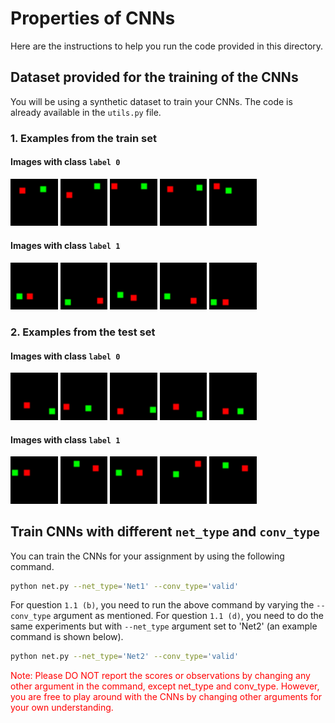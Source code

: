 # Properties of CNNs
Here are the instructions to help you run the code provided in this directory.

## Dataset provided for the training of the CNNs 
You will be using a synthetic dataset to train your CNNs. The code is already available in the `utils.py` file.
### 1. Examples from the train set
#### Images with class `label 0`

<p align="left"> 
    <img width="15%" src="assets/c0_n1.png" /> 
    <img width="15%" src="assets/c0_n2.png" /> 
    <img width="15%" src="assets/c0_n3.png" /> 
    <img width="15%" src="assets/c0_n4.png" /> 
    <img width="15%" src="assets/c0_n5.png" />
</p>

#### Images with class `label 1`

<p align="left"> 
    <img width="15%" src="assets/c1_n1.png" /> 
    <img width="15%" src="assets/c1_n2.png" /> 
    <img width="15%" src="assets/c1_n3.png" /> 
    <img width="15%" src="assets/c1_n4.png" /> 
    <img width="15%" src="assets/c1_n5.png" />
</p>

### 2. Examples from the test set
#### Images with class `label 0`

<p align="left"> 
    <img width="15%" src="assets/c0_t1.png" /> 
    <img width="15%" src="assets/c0_t2.png" /> 
    <img width="15%" src="assets/c0_t3.png" /> 
    <img width="15%" src="assets/c0_t4.png" /> 
    <img width="15%" src="assets/c0_t5.png" />
</p>

#### Images with class `label 1`

<p align="left"> 
    <img width="15%" src="assets/c1_t1.png" /> 
    <img width="15%" src="assets/c1_t2.png" /> 
    <img width="15%" src="assets/c1_t3.png" /> 
    <img width="15%" src="assets/c1_t4.png" /> 
    <img width="15%" src="assets/c1_t5.png" />
</p>

## Train CNNs with different `net_type` and `conv_type`

You can train the CNNs for your assignment by using the following command.

```bash
python net.py --net_type='Net1' --conv_type='valid'
```

For question `1.1 (b)`, you need to run the above command by varying the ```--conv_type``` argument as mentioned. For question `1.1 (d)`, you need to do the same experiments but with `--net_type` argument set to 'Net2' (an example command is shown below).

```bash
python net.py --net_type='Net2' --conv_type='valid'
```

<span style="color:red">
Note: Please DO NOT report the scores or observations by changing any other argument in the command, except net_type and conv_type. However, you are free to play around with the CNNs by changing other arguments for your own understanding.
</span>
